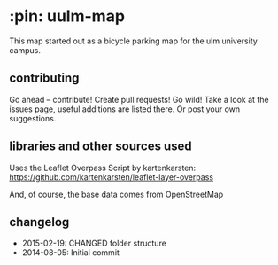 # :pin: uulm-map

This map started out as a bicycle parking map for the ulm university campus.

## contributing

Go ahead – contribute! Create pull requests! Go wild! Take a look at the issues page, useful additions are listed there. Or post your own suggestions.

## libraries and other sources used

Uses the Leaflet Overpass Script by kartenkarsten: https://github.com/kartenkarsten/leaflet-layer-overpass

And, of course, the base data comes from OpenStreetMap

## changelog

 * 2015-02-19: CHANGED folder structure
 * 2014-08-05: Initial commit
